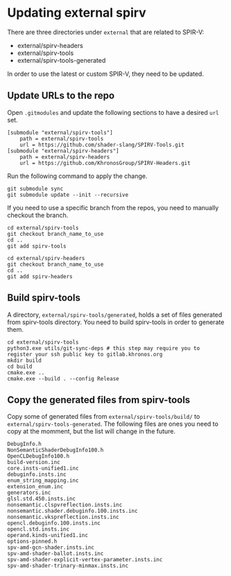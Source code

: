 # Updating external spirv

There are three directories under `external` that are related to SPIR-V:
- external/spirv-headers
- external/spirv-tools
- external/spirv-tools-generated

In order to use the latest or custom SPIR-V, they need to be updated.

## Update URLs to the repo

Open `.gitmodules` and update the following sections to have a desired `url` set.
```
[submodule "external/spirv-tools"]
	path = external/spirv-tools
	url = https://github.com/shader-slang/SPIRV-Tools.git
[submodule "external/spirv-headers"]
	path = external/spirv-headers
	url = https://github.com/KhronosGroup/SPIRV-Headers.git
```

Run the following command to apply the change.
```
git submodule sync
git submodule update --init --recursive
```

If you need to use a specific branch from the repos, you need to manually checkout the branch.
```
cd external/spirv-tools
git checkout branch_name_to_use
cd ..
git add spirv-tools

cd external/spirv-headers
git checkout branch_name_to_use
cd ..
git add spirv-headers
```

## Build spirv-tools

A directory, `external/spirv-tools/generated`, holds a set of files generated from spirv-tools directory.
You need to build spirv-tools in order to generate them.

```
cd external/spirv-tools
python3.exe utils/git-sync-deps # this step may require you to register your ssh public key to gitlab.khronos.org
mkdir build
cd build
cmake.exe ..
cmake.exe --build . --config Release
```

## Copy the generated files from spirv-tools

Copy some of generated files from `external/spirv-tools/build/` to `external/spirv-tools-generated`.
The following files are ones you need to copy at the momment, but the list will change in the future.
```
DebugInfo.h
NonSemanticShaderDebugInfo100.h
OpenCLDebugInfo100.h
build-version.inc
core.insts-unified1.inc
debuginfo.insts.inc
enum_string_mapping.inc
extension_enum.inc
generators.inc
glsl.std.450.insts.inc
nonsemantic.clspvreflection.insts.inc
nonsemantic.shader.debuginfo.100.insts.inc
nonsemantic.vkspreflection.insts.inc
opencl.debuginfo.100.insts.inc
opencl.std.insts.inc
operand.kinds-unified1.inc
options-pinned.h
spv-amd-gcn-shader.insts.inc
spv-amd-shader-ballot.insts.inc
spv-amd-shader-explicit-vertex-parameter.insts.inc
spv-amd-shader-trinary-minmax.insts.inc
```


